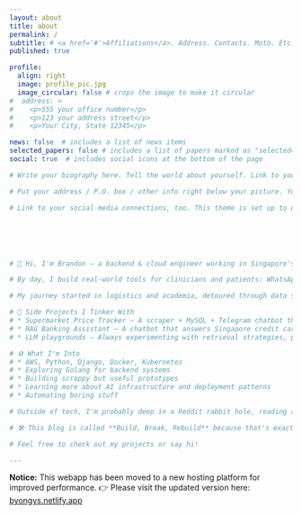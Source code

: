 ```yaml
---
layout: about
title: about
permalink: /
subtitle: # <a href='#'>Affiliations</a>. Address. Contacts. Moto. Etc.
published: true

profile:
  align: right
  image: profile_pic.jpg
  image_circular: false # crops the image to make it circular
#  address: >
#    <p>555 your office number</p>
#    <p>123 your address street</p>
#    <p>Your City, State 12345</p>

news: false  # includes a list of news items
selected_papers: false # includes a list of papers marked as "selected={true}"
social: true  # includes social icons at the bottom of the page

# Write your biography here. Tell the world about yourself. Link to your favorite [subreddit](http://reddit.com). You can put a picture in, too. The code is already in, just name your picture `prof_pic.jpg` and put it in the `img/` folder.

# Put your address / P.O. box / other info right below your picture. You can also disable any these elements by editing `profile` property of the YAML header of your `_pages/about.md`. Edit `_bibliography/papers.bib` and Jekyll will render your [publications page](/al-folio/publications/) automatically.

# Link to your social media connections, too. This theme is set up to use [Font Awesome icons](http://fortawesome.github.io/Font-Awesome/) and [Academicons](https://jpswalsh.github.io/academicons/), like the ones below. Add your Facebook, Twitter, LinkedIn, Google Scholar, or just disable all of them.






# 👋 Hi, I'm Brandon — a backend & cloud engineer working in Singapore's public healthcare system. I've worn many hats across data engineering, app development, and infrastructure, and these days I'm most excited about building AI systems that actually do something useful.

# By day, I build real-world tools for clinicians and patients: WhatsApp health chatbots, food logging pipelines, clinical decision support APIs, and LLM workflows that try to make sense of messy medical data. I've shipped production systems across Kubernetes, AWS Lambda, and Django — but I'm most in my element building scrappy, serverless pipelines that just work.

# My journey started in logistics and academia, detoured through data science, and landed in healthcare. Along the way, I picked up some AWS certs, a love for automating things, and a healthy respect for every bug, bottleneck, and burnout that's made me better.

# 🧪 Side Projects I Tinker With
# * Supermarket Price Tracker – A scraper + MySQL + Telegram chatbot that lets you check product prices from major supermarkets.
# * RAG Banking Assistant – A chatbot that answers Singapore credit card and banking FAQs using embeddings + OpenSearch + LLMs.
# * LLM playgrounds – Always experimenting with retrieval strategies, prompt tuning, and how to make LLMs less… dumb.

# ⚙️ What I'm Into
# * AWS, Python, Django, Docker, Kubernetes
# * Exploring Golang for backend systems
# * Building scrappy but useful prototypes
# * Learning more about AI infrastructure and deployment patterns
# * Automating boring stuff

# Outside of tech, I'm probably deep in a Reddit rabbit hole, reading about financial independence, or daydreaming about chasing auroras in some freezing corner of the world.

# 🛠️ This blog is called **Build, Break, Rebuild** because that's exactly how my systems (and skills) have evolved - one failure at a time.

# Feel free to check out my projects or say hi!

---
```




<b>Notice:</b> This webapp has been moved to a new hosting platform for improved performance.
👉 Please visit the updated version here: [byongys.netlify.app](byongys.netlify.app)